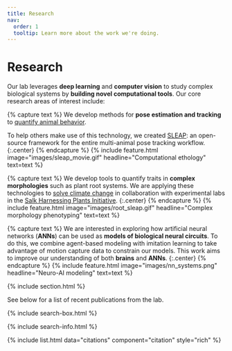 ```yaml
---
title: Research
nav:
  order: 1
  tooltip: Learn more about the work we're doing.
---
```


# <i class="fas fa-microscope"></i>Research

Our lab leverages **deep learning** and **computer vision** to study complex biological systems by **building novel computational tools**. Our core research areas of interest include:


{% capture text %}
We develop methods for **pose estimation and tracking** to [quantify animal behavior](https://talmopereira.com/publication/pereira-2020-review/pereira-2020-review.pdf).

To help others make use of this technology, we created [SLEAP](https://sleap.ai): an open-source framework for the entire multi-animal pose tracking workflow.
{:.center}
{% endcapture %}
{%
  include feature.html
  image="images/sleap_movie.gif"
  headline="Computational ethology"
  text=text
%}


{% capture text %}
We develop tools to quantify traits in **complex morphologies** such as plant root systems. We are applying these technologies to [solve climate change](https://www.salk.edu/science/power-of-plants/) in collaboration with experimental labs in the [Salk Harnessing Plants Initiative](https://www.salk.edu/harnessing-plants-initiative/).
{:.center}
{% endcapture %}
{%
  include feature.html
  image="images/root_sleap.gif"
  headline="Complex morphology phenotyping"
  text=text
%}


{% capture text %}
We are interested in exploring how artificial neural networks (**ANNs**) can be used as **models of biological neural circuits**. To do this, we combine agent-based modeling with imitation learning to take advantage of motion capture data to constrain our models. This work aims to improve our understanding of both **brains** and **ANNs**.
{:.center}
{% endcapture %}
{%
  include feature.html
  image="images/nn_systems.png"
  headline="Neuro-AI modeling"
  text=text
%}


{% include section.html %}

See below for a list of recent publications from the lab.

{% include search-box.html %}

{% include search-info.html %}

{% include list.html data="citations" component="citation" style="rich" %}

